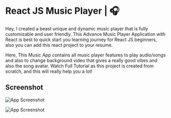 
# React JS Music Player | 🎧 

Hey,
I created a beast unique and dynamic music player that is fully customizable and user friendly. This Advance Music Player Application with React is best to quick start you learning journey for React JS beginners, also you can add this react project to your resume.

Here, This Music App contains all music player features to play audio/songs and also to change background video that gives a really good vibes and also the song avatar. 
Watch Full Tutorial as this project is created from scratch, and this will really help you a lot!






## Screenshot

![App Screenshot](https://i.ibb.co/MSGBwTR/Thumbnail-10-K.png)


![App Screenshot](https://yt3.ggpht.com/oGB27ubPR1zD7eqatjSUZRnMqdr1WAV6g3wC39d-G0hFTIrkzq0FK5_Z9sgAGQsTHEzOOgSw=s88-c-k-c0x00ffffff-no-rj)
